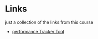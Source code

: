 # Links

just a collection of the links from this course

- [performance Tracker Tool](https://rithmschool.github.io/function-timer-demo/)
